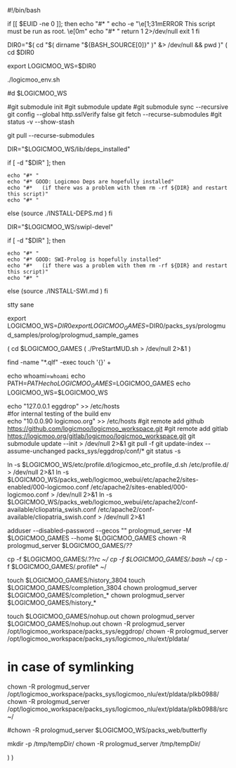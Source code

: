 #!/bin/bash

if [[ $EUID -ne 0 ]]; then
   echo "#* "
   echo -e "\e[1;31mERROR This script must be run as root. \e[0m"
   echo "#* "
   return 1 2>/dev/null
   exit 1
fi

DIR0="$( cd "$( dirname "${BASH_SOURCE[0]}" )" &> /dev/null && pwd )"
(
cd $DIR0

export LOGICMOO_WS=$DIR0

./logicmoo_env.sh

#d $LOGICMOO_WS

#git submodule init
#git submodule update
#git submodule sync --recursive
git config --global http.sslVerify false
git fetch --recurse-submodules
#git status -v --show-stash

git pull --recurse-submodules

DIR="$LOGICMOO_WS/lib/deps_installed"

if [ -d "$DIR" ]; then

    echo "#* "
    echo "#* GOOD: Logicmoo Deps are hopefully installed"
    echo "#*   (if there was a problem with them rm -rf ${DIR} and restart this script)"
    echo "#* "
else
(source ./INSTALL-DEPS.md )
fi

DIR="$LOGICMOO_WS/swipl-devel"

if [ -d "$DIR" ]; then

    echo "#* "
    echo "#* GOOD: SWI-Prolog is hopefully installed"
    echo "#*   (if there was a problem with them rm -rf ${DIR} and restart this script)"
    echo "#* "
else
(source ./INSTALL-SWI.md )
fi


stty sane

export LOGICMOO_WS=$DIR0
export LOGICMOO_GAMES=$DIR0/packs_sys/prologmud_samples/prolog/prologmud_sample_games

( cd $LOGICMOO_GAMES
( ./PreStartMUD.sh > /dev/null 2>&1 )

find -name "*.qlf" -exec touch '{}' +

echo whoami=`whoami`
echo PATH=$PATH
echo LOGICMOO_GAMES=$LOGICMOO_GAMES
echo LOGICMOO_WS=$LOGICMOO_WS

						 
echo "127.0.0.1 eggdrop"  >> /etc/hosts      
#for internal testing of the build env          
echo "10.0.0.90 logicmoo.org"  >> /etc/hosts
#git remote add github https://github.com/logicmoo/logicmoo_workspace.git
#git remote add gitlab https://logicmoo.org/gitlab/logicmoo/logicmoo_workspace.git
git submodule update --init > /dev/null 2>&1
git pull -f
git update-index --assume-unchanged packs_sys/eggdrop/conf/*
git status -s

ln -s $LOGICMOO_WS/etc/profile.d/logicmoo_etc_profile_d.sh /etc/profile.d/ > /dev/null 2>&1
ln -s $LOGICMOO_WS/packs_web/logicmoo_webui/etc/apache2/sites-enabled/000-logicmoo.conf /etc/apache2/sites-enabled/000-logicmoo.conf > /dev/null 2>&1
ln -s $LOGICMOO_WS/packs_web/logicmoo_webui/etc/apache2/conf-available/cliopatria_swish.conf /etc/apache2/conf-available/cliopatria_swish.conf > /dev/null 2>&1



adduser --disabled-password --gecos "" prologmud_server -M $LOGICMOO_GAMES --home $LOGICMOO_GAMES
chown -R prologmud_server $LOGICMOO_GAMES/*??*

cp -f $LOGICMOO_GAMES/.??*rc ~/
cp -f $LOGICMOO_GAMES/.bash* ~/
cp -f $LOGICMOO_GAMES/.profile* ~/

touch $LOGICMOO_GAMES/history_3804
touch $LOGICMOO_GAMES/completion_3804
chown prologmud_server $LOGICMOO_GAMES/completion_*
chown prologmud_server $LOGICMOO_GAMES/history_*

touch $LOGICMOO_GAMES/nohup.out
chown prologmud_server $LOGICMOO_GAMES/nohup.out
chown -R prologmud_server /opt/logicmoo_workspace/packs_sys/eggdrop/
chown -R prologmud_server /opt/logicmoo_workspace/packs_sys/logicmoo_nlu/ext/pldata/

# in case of symlinking
chown -R prologmud_server /opt/logicmoo_workspace/packs_sys/logicmoo_nlu/ext/pldata/plkb0988/
chown -R prologmud_server /opt/logicmoo_workspace/packs_sys/logicmoo_nlu/ext/pldata/plkb0988/src~/

#chown -R prologmud_server $LOGICMOO_WS/packs_web/butterfly

mkdir -p /tmp/tempDir/
chown -R prologmud_server /tmp/tempDir/

)
)
